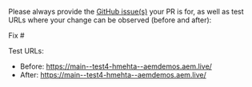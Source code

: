 Please always provide the [GitHub issue(s)](../issues) your PR is for, as well as test URLs where your change can be observed (before and after):

Fix #<gh-issue-id>

Test URLs:
- Before: https://main--test4-hmehta--aemdemos.aem.live/
- After: https://main--test4-hmehta--aemdemos.aem.live/
